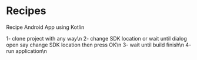 # Recipes
Recipe Android App using Kotlin

1- clone project with any way\n
2- change SDK location or wait until dialog open say change SDK location then press OK\n
3- wait until build finish\n
4- run application\n
